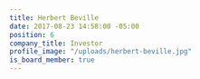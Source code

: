 ```yaml
---
title: Herbert Beville
date: 2017-08-23 14:58:00 -05:00
position: 6
company_title: Investor
profile_image: "/uploads/herbert-beville.jpg"
is_board_member: true
---
```


